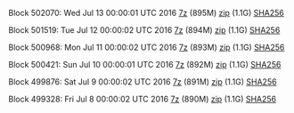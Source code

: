 Block 502070: Wed Jul 13 00:00:01 UTC 2016 [7z](https://transfer.sh/S9zkp/bootstrap.dat.20160713.7z) (895M) [zip](https://transfer.sh/xDdUl/bootstrap.dat.20160713.zip) (1.1G) [SHA256](https://transfer.sh/eY07C/sha256.txt)

Block 501519: Tue Jul 12 00:00:02 UTC 2016 [7z](https://transfer.sh/Ieujf/bootstrap.dat.20160712.7z) (894M) [zip](https://transfer.sh/4j12B/bootstrap.dat.20160712.zip) (1.1G) [SHA256](https://transfer.sh/hmep1/sha256.txt)

Block 500968: Mon Jul 11 00:00:02 UTC 2016 [7z]() (893M) [zip](https://transfer.sh/RqHLk/bootstrap.dat.20160711.zip) (1.1G) [SHA256](https://transfer.sh/lSPpz/sha256.txt)

Block 500421: Sun Jul 10 00:00:01 UTC 2016 [7z]() (892M) [zip](https://transfer.sh/m0Gw9/bootstrap.dat.20160710.zip) (1.1G) [SHA256](https://transfer.sh/Z3KBw/sha256.txt)

Block 499876: Sat Jul  9 00:00:02 UTC 2016 [7z](https://transfer.sh/cP12p/bootstrap.dat.20160709.7z) (891M) [zip]() (1.1G) [SHA256](https://transfer.sh/7bOtj/sha256.txt)

Block 499328: Fri Jul  8 00:00:02 UTC 2016 [7z](https://transfer.sh/6rEiy/bootstrap.dat.20160708.7z) (890M) [zip]() (1.1G) [SHA256](https://transfer.sh/xbeNr/sha256.txt)
